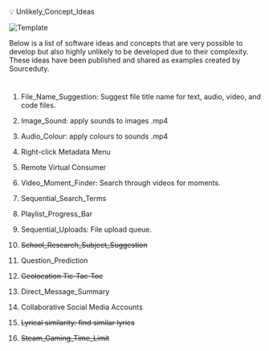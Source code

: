 💡 Unlikely_Concept_Ideas

![Template](https://github.com/sourceduty/Unlikely_Concept_Ideas/assets/123030236/d8033788-1d13-4b93-881b-8580d8a1fadf)

Below is a list of software ideas and concepts that are very possible to develop but also highly unlikely to be developed due to their complexity. These ideas have been published and shared as examples created by Sourceduty.

#

1. File_Name_Suggestion: Suggest file title name for text, audio, video, and code files.

2. Image_Sound: apply sounds to images .mp4

3. Audio_Colour: apply colours to sounds .mp4

4. Right-click Metadata Menu

5. Remote Virtual Consumer

6. Video_Moment_Finder: Search through videos for moments.

7. Sequential_Search_Terms

8. Playlist_Progress_Bar

9. Sequential_Uploads: File upload queue.

10. ~~School_Research_Subject_Suggestion~~

12. Question_Prediction

13. ~~Geolocation Tic-Tac-Toe~~

14. Direct_Message_Summary

15. Collaborative Social Media Accounts

16. ~~Lyrical similarity: find similar lyrics~~

17. ~~Steam_Gaming_Time_Limit~~

#
